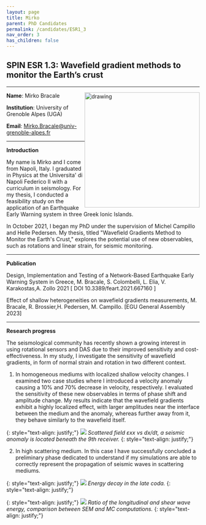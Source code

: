 ```yaml
---
layout: page
title: Mirko
parent: PhD Candidates
permalink: /candidates/ESR1_3
nav_order: 3
has_children: false
---
```


## SPIN ESR 1.3: Wavefield gradient methods to monitor the Earth’s crust
----

__Name__: Mirko Bracale           <img src="/candidates/files/esr1_3_1.jpg" alt="drawing" width="300" style="float:right"/>

__Institution__: University of Grenoble Alpes (UGA)

__Email__: Mirko.Bracale@univ-grenoble-alpes.fr

---
__Introduction__

My name is Mirko and I come from Napoli, Italy. I graduated in Physics at the Universita' di Napoli Federico II with a curriculum in seismology. For my thesis, I conducted a feasibility study on the application of an Earthquake Early Warning system in three Greek Ionic Islands.

In October 2021, I began my PhD under the supervision of Michel Campillo and Helle Pedersen. My thesis, titled "Wavefield Gradients Method to Monitor the Earth's Crust," explores the potential use of new observables, such as rotations and linear strain, for seismic monitoring.

---
__Publication__

Design, Implementation and Testing of a Network-Based Earthquake Early Warning System in Greece, M. Bracale, S. Colombelli, L. Elia, V. Karakostas,A. Zollo 2021 [ DOI 10.3389/feart.2021.667160 ]

Effect of shallow heterogeneities on wavefield gradients measurements, M. Bracale, R. Brossier,H. Pedersen, M. Campillo. [EGU General Assembly 2023]


---
__Research progress__

The seismological community has recently shown a growing interest in using rotational sensors and DAS due to their improved sensitivity and cost-effectiveness. In my study, I investigate the sensitivity of wavefield gradients, in form of normal strain and rotation in two different context.

1. In homogeneous mediums with localized shallow velocity changes. I examined two case studies where I introduced a velocity anomaly causing a 10% and 70% decrease in velocity, respectively. I evaluated the sensitivity of these new observables in terms of phase shift and amplitude change. My results indicate that the wavefield gradients exhibit a highly localized effect, with larger amplitudes near the interface between the medium and the anomaly, whereas further away from it, they behave similarly to the wavefield itself.

{: style="text-align: justify;"}
![](/candidates/files/esr1_3_2.png)
<span>*Scattered field εxx vs dx/dt, a seismic anomaly is located beneath the 9th receiver.*</span>
{: style="text-align: justify;"}

2. In high scattering medium. In this case I have successfully concluded a preliminary phase dedicated to understand if my simulations are able to correctly represent the propagation of seismic waves in scattering mediums.

{: style="text-align: justify;"}
![](/candidates/files/esr1_3_3.png)
<span>*Energy decay in the late coda.*</span>
{: style="text-align: justify;"}

{: style="text-align: justify;"}
![](/candidates/files/esr1_3_4.png)
<span>*Ratio of the longitudinal and shear wave energy, comparison between SEM and MC computations.*</span>
{: style="text-align: justify;"}


